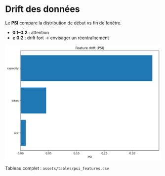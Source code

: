# Drift des données

Le **PSI** compare la distribution de début vs fin de fenêtre.
- **0.1–0.2** : attention
- **≥ 0.2** : drift fort → envisager un réentraînement

![PSI](../assets/figs/mon_psi.png)

Tableau complet : `assets/tables/psi_features.csv`
